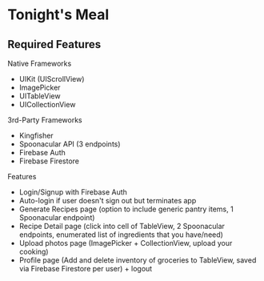 #  Tonight's Meal

## Required Features
Native Frameworks
- UIKit (UIScrollView)
- ImagePicker
- UITableView
- UICollectionView

3rd-Party Frameworks
- Kingfisher
- Spoonacular API (3 endpoints)
- Firebase Auth
- Firebase Firestore

Features
- Login/Signup with Firebase Auth
- Auto-login if user doesn't sign out but terminates app
- Generate Recipes page (option to include generic pantry items, 1 Spoonacular endpoint)
- Recipe Detail page (click into cell of TableView, 2 Spoonacular endpoints, enumerated list of ingredients that you have/need)
- Upload photos page (ImagePicker + CollectionView, upload your cooking)
- Profile page (Add and delete inventory of groceries to TableView, saved via Firebase Firestore per user) + logout
